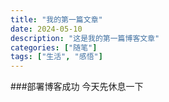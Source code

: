 ```yaml
---
title: "我的第一篇文章"
date: 2024-05-10
description: "这是我的第一篇博客文章"
categories: ["随笔"]
tags: ["生活", "感悟"]
---
```


###部署博客成功
今天先休息一下
